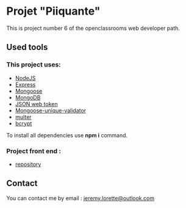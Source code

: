 # Projet "Piiquante"

This is project number 6 of the openclassrooms web developer path.

## Used tools

### This project uses:

- [NodeJS](https://nodejs.org)
- [Express](https://expressjs.com)
- [Mongoose](https://mongoosejs.com/)
- [MongoDB](https://www.mongodb.com)
- [JSON web token](https://jwt.io/)
- [Mongoose-unique-validator](https://www.npmjs.com/package/mongoose-unique-validator)
- [multer](https://www.npmjs.com/package/multer)
- [bcrypt](https://www.npmjs.com/package/bcrypt)

To install all dependencies use **npm i** command.

### Project front end :

- [repository](https://github.com/OpenClassrooms-Student-Center/Web-Developer-P6)

## Contact

You can contact me by email : jeremy.lorette@outlook.com
